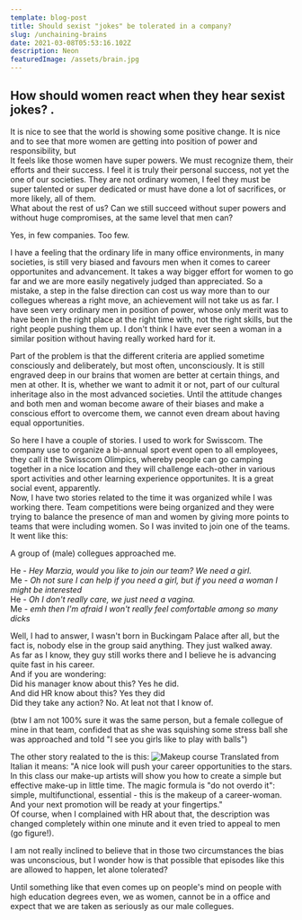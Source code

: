 ```yaml
---
template: blog-post
title: Should sexist "jokes" be tolerated in a company?
slug: /unchaining-brains
date: 2021-03-08T05:53:16.102Z
description: Neon
featuredImage: /assets/brain.jpg
---
```

## How should women react when they hear sexist jokes? . 

It is nice to see that the world is showing some positive change. It is nice and to see that more women are getting into position of power and responsibility, but 
<br/>
It feels like those women have super powers. We must recognize them, their efforts and their success. I feel it is truly their personal success, not yet the one of our societies. They are not ordinary women, I feel they must be super talented or super dedicated or must have done a lot of sacrifices, or more likely, all of them.<br/>
What about the rest of us? Can we still succeed without super powers and without huge compromises, at the same level that men can?

Yes, in few companies. Too few. <br/>

I have a feeling that the ordinary life in many office environments, in many societies, is still very biased and favours men when it comes to career opportunites and advancement. It takes a way bigger effort for women to go far and we are more easily negatively judged than appreciated. So a mistake, a step in the false direction can cost us way more than to our collegues whereas a right move, an achievement will not take us as far.
I have seen very ordinary men in position of power, whose only merit was to have been in the right place at the right time with, not the right skills, but the right people pushing them up. I don't think I have ever seen a woman in a similar position without having really worked hard for it. <br/>

Part of the problem is that the different criteria are applied sometime consciously and deliberately, but most often, unconsciously. It is still engraved deep in our brains that women are better at certain things, and men at other. It is, whether we want to admit it or not, part of our cultural inheritage also in the most advanced societies. 
Until the attitude changes and both men and woman become aware of their biases and make a conscious effort to overcome them, we cannot even dream about having equal opportunities. 

So here I have a couple of stories.
I used to work for Swisscom. The company use to organize a bi-annual sport event open to all employees, they call it the Swisscom Olimpics, whereby people can go camping together in a nice location and they will challenge each-other in various sport activities and other learning experience opportunites. It is a great social event, apparently. 
<br/>
Now, I have two stories related to the time it was organized while I was working there. 
Team competitions were being organized and they were trying to balance the presence of man and women by giving more points to teams that were including women.
So I was invited to join one of the teams. It went like this: 

A group of (male) collegues approached me. 

He - _Hey Marzia, would you like to join our team? We need a girl._<br/>
Me - _Oh not sure I can help if you need a girl, but if you need a woman I might be interested_<br/>
He - _Oh I don't really care, we just need a vagina._ <br/>
Me - _emh then I'm afraid I won't really feel comfortable among so many dicks_<br/>

Well, I had to answer, I wasn't born in Buckingam Palace after all, but the fact is, nobody else in the group said anything. They just walked away.<br/>
As far as I know, they guy still works there and I believe he is advancing quite fast in his career.<br/>
And if you are wondering:<br/>
Did his manager know about this? Yes he did. <br/>
And did HR know about this? Yes they did <br/>
Did they take any action? No. At leat not that I know of. <br/>

(btw I am not 100% sure it was the same person, but a female collegue of mine in that team, confided that as she was squishing some stress ball she was approached and told "I see you girls like to play with balls")

The other story realated to the is this:
![Makeup course](/assets/swisscom.png)
Translated from Italian it means:
"A nice look will push your career opportunities to the stars. In this class our make-up artists will show you how to create a simple but effective make-up in little time. The magic formula is "do not overdo it": simple, multifunctional, essential - this is the makeup of a career-woman. And your next promotion will be ready at your fingertips."
<br/>
Of course, when I complained with HR about that, the description was changed completely within one minute and it even tried to appeal to men (go figure!).
<br/>

I am not really inclined to believe that in those two circumstances the bias was unconscious, but I wonder how is that possible that episodes like this are allowed to happen, let alone tolerated?

Until something like that even comes up on people's mind on people with high education degrees even, we as women, cannot be in a office and expect that we are taken as seriously as our male collegues. 








